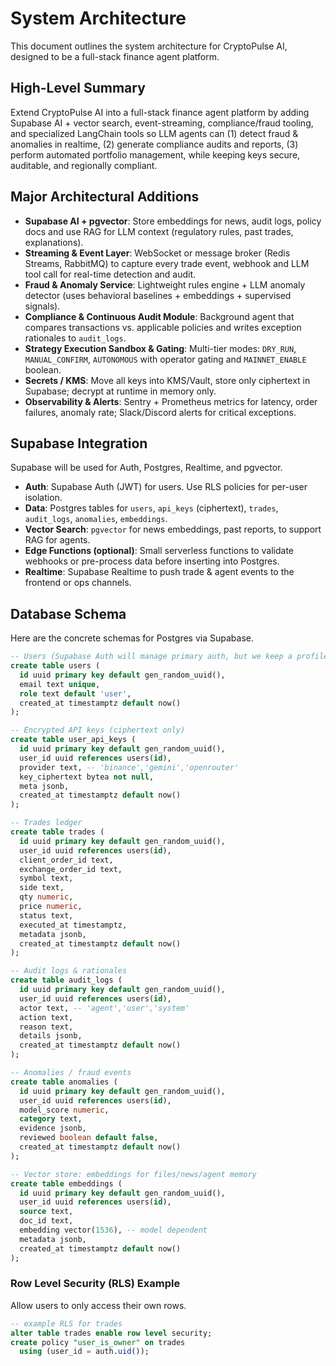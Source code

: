 # System Architecture

This document outlines the system architecture for CryptoPulse AI, designed to be a full-stack finance agent platform.

## High-Level Summary

Extend CryptoPulse AI into a full-stack finance agent platform by adding Supabase AI + vector search, event-streaming, compliance/fraud tooling, and specialized LangChain tools so LLM agents can (1) detect fraud & anomalies in realtime, (2) generate compliance audits and reports, (3) perform automated portfolio management, while keeping keys secure, auditable, and regionally compliant.

## Major Architectural Additions

-   **Supabase AI + pgvector**: Store embeddings for news, audit logs, policy docs and use RAG for LLM context (regulatory rules, past trades, explanations).
-   **Streaming & Event Layer**: WebSocket or message broker (Redis Streams, RabbitMQ) to capture every trade event, webhook and LLM tool call for real-time detection and audit.
-   **Fraud & Anomaly Service**: Lightweight rules engine + LLM anomaly detector (uses behavioral baselines + embeddings + supervised signals).
-   **Compliance & Continuous Audit Module**: Background agent that compares transactions vs. applicable policies and writes exception rationales to `audit_logs`.
-   **Strategy Execution Sandbox & Gating**: Multi-tier modes: `DRY_RUN`, `MANUAL_CONFIRM`, `AUTONOMOUS` with operator gating and `MAINNET_ENABLE` boolean.
-   **Secrets / KMS**: Move all keys into KMS/Vault, store only ciphertext in Supabase; decrypt at runtime in memory only.
-   **Observability & Alerts**: Sentry + Prometheus metrics for latency, order failures, anomaly rate; Slack/Discord alerts for critical exceptions.

## Supabase Integration

Supabase will be used for Auth, Postgres, Realtime, and pgvector.

-   **Auth**: Supabase Auth (JWT) for users. Use RLS policies for per-user isolation.
-   **Data**: Postgres tables for `users`, `api_keys` (ciphertext), `trades`, `audit_logs`, `anomalies`, `embeddings`.
-   **Vector Search**: `pgvector` for news embeddings, past reports, to support RAG for agents.
-   **Edge Functions (optional)**: Small serverless functions to validate webhooks or pre-process data before inserting into Postgres.
-   **Realtime**: Supabase Realtime to push trade & agent events to the frontend or ops channels.

## Database Schema

Here are the concrete schemas for Postgres via Supabase.

```sql
-- Users (Supabase Auth will manage primary auth, but we keep a profile)
create table users (
  id uuid primary key default gen_random_uuid(),
  email text unique,
  role text default 'user',
  created_at timestamptz default now()
);

-- Encrypted API keys (ciphertext only)
create table user_api_keys (
  id uuid primary key default gen_random_uuid(),
  user_id uuid references users(id),
  provider text, -- 'binance','gemini','openrouter'
  key_ciphertext bytea not null,
  meta jsonb,
  created_at timestamptz default now()
);

-- Trades ledger
create table trades (
  id uuid primary key default gen_random_uuid(),
  user_id uuid references users(id),
  client_order_id text,
  exchange_order_id text,
  symbol text,
  side text,
  qty numeric,
  price numeric,
  status text,
  executed_at timestamptz,
  metadata jsonb,
  created_at timestamptz default now()
);

-- Audit logs & rationales
create table audit_logs (
  id uuid primary key default gen_random_uuid(),
  user_id uuid references users(id),
  actor text, -- 'agent','user','system'
  action text,
  reason text,
  details jsonb,
  created_at timestamptz default now()
);

-- Anomalies / fraud events
create table anomalies (
  id uuid primary key default gen_random_uuid(),
  user_id uuid references users(id),
  model_score numeric,
  category text,
  evidence jsonb,
  reviewed boolean default false,
  created_at timestamptz default now()
);

-- Vector store: embeddings for files/news/agent memory
create table embeddings (
  id uuid primary key default gen_random_uuid(),
  user_id uuid references users(id),
  source text,
  doc_id text,
  embedding vector(1536), -- model dependent
  metadata jsonb,
  created_at timestamptz default now()
);
```

### Row Level Security (RLS) Example

Allow users to only access their own rows.

```sql
-- example RLS for trades
alter table trades enable row level security;
create policy "user_is_owner" on trades
  using (user_id = auth.uid());
```
